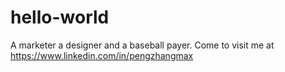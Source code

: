 # hello-world
A marketer a designer and a baseball payer. Come to visit me at https://www.linkedin.com/in/pengzhangmax
